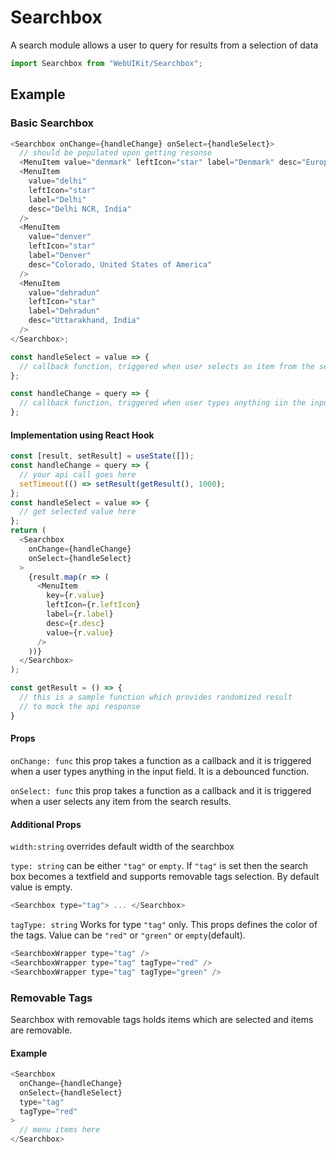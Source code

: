 # Searchbox

A search module allows a user to query for results from a selection of data

```js
import Searchbox from "WebUIKit/Searchbox";
```

<!-- STORY -->

## Example

### Basic Searchbox

```js
<Searchbox onChange={handleChange} onSelect={handleSelect}>
  // should be populated upon getting resonse
  <MenuItem value="denmark" leftIcon="star" label="Denmark" desc="Europe" />
  <MenuItem
    value="delhi"
    leftIcon="star"
    label="Delhi"
    desc="Delhi NCR, India"
  />
  <MenuItem
    value="denver"
    leftIcon="star"
    label="Denver"
    desc="Colorado, United States of America"
  />
  <MenuItem
    value="dehradun"
    leftIcon="star"
    label="Dehradun"
    desc="Uttarakhand, India"
  />
</Searchbox>;

const handleSelect = value => {
  // callback function, triggered when user selects an item from the search results
};

const handleChange = query => {
  // callback function, triggered when user types anything iin the input
};
```

#### Implementation using React Hook

```js
const [result, setResult] = useState([]);
const handleChange = query => {
  // your api call goes here
  setTimeout(() => setResult(getResult(), 1000);
};
const handleSelect = value => {
  // get selected value here
};
return (
  <Searchbox
    onChange={handleChange}
    onSelect={handleSelect}
  >
    {result.map(r => (
      <MenuItem
        key={r.value}
        leftIcon={r.leftIcon}
        label={r.label}
        desc={r.desc}
        value={r.value}
      />
    ))}
  </Searchbox>
);

const getResult = () => {
  // this is a sample function which provides randomized result
  // to mock the api response
}
```

#### Props

`onChange: func` this prop takes a function as a callback and it is triggered when a user types anything in the input field. It is a debounced function.

`onSelect: func` this prop takes a function as a callback and it is triggered when a user selects any item from the search results.

#### Additional Props

`width:string` overrides default width of the searchbox

`type: string` can be either `"tag"` or `empty`. If `"tag"` is set then the search box becomes a textfield and supports removable tags selection. By default value is empty.

```js
<Searchbox type="tag"> ... </Searchbox>
```

`tagType: string` Works for type `"tag"` only. This props defines the color of the tags. Value can be `"red"` or `"green"` or `empty`(default).

```js
<SearchboxWrapper type="tag" />
<SearchboxWrapper type="tag" tagType="red" />
<SearchboxWrapper type="tag" tagType="green" />
```

### Removable Tags

Searchbox with removable tags holds items which are selected and items are removable.

#### Example

```js
<Searchbox
  onChange={handleChange}
  onSelect={handleSelect}
  type="tag"
  tagType="red"
>
  // menu items here
</Searchbox>
```
